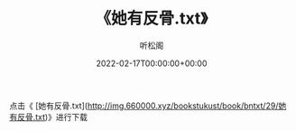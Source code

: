 ﻿---
title:  《她有反骨.txt》
date:   2022-02-17T00:00:00+00:00
author: 听松阁
layout: post
permalink: /她有反骨/
categories: 小说
tags: [小说]
---

点击《 [她有反骨.txt](<a href="http://img.660000.xyz/bookstukust/book/bntxt/29/" target=_blank>http://img.660000.xyz/bookstukust/book/bntxt/29/她有反骨.txt)》进行下载